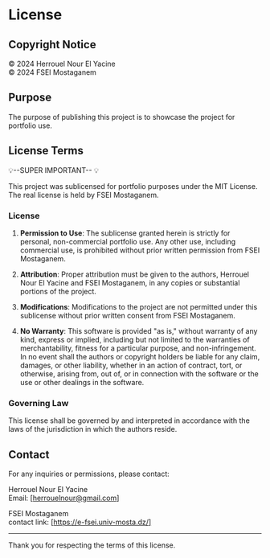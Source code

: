 # License

## Copyright Notice

© 2024 Herrouel Nour El Yacine  
© 2024 FSEI Mostaganem

## Purpose

The purpose of publishing this project is to showcase the project for portfolio use.


## License Terms

💡--SUPER IMPORTANT-- 💡


This project was sublicensed for portfolio purposes under the MIT License. The real license is held by FSEI Mostaganem.

###  License

1. **Permission to Use**: The sublicense granted herein is strictly for personal, non-commercial portfolio use. Any other use, including commercial use, is prohibited without prior written permission from FSEI Mostaganem.

2. **Attribution**: Proper attribution must be given to the authors, Herrouel Nour El Yacine and FSEI Mostaganem, in any copies or substantial portions of the project.

3. **Modifications**: Modifications to the project are not permitted under this sublicense without prior written consent from FSEI Mostaganem.

4. **No Warranty**: This software is provided "as is," without warranty of any kind, express or implied, including but not limited to the warranties of merchantability, fitness for a particular purpose, and non-infringement. In no event shall the authors or copyright holders be liable for any claim, damages, or other liability, whether in an action of contract, tort, or otherwise, arising from, out of, or in connection with the software or the use or other dealings in the software.

### Governing Law

This license shall be governed by and interpreted in accordance with the laws of the jurisdiction in which the authors reside.

## Contact

For any inquiries or permissions, please contact:

Herrouel Nour El Yacine  
Email: [herrouelnour@gmail.com]

FSEI Mostaganem  
contact link: [https://e-fsei.univ-mosta.dz/]

---

Thank you for respecting the terms of this license.
